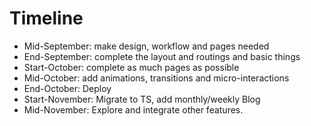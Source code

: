# Timeline

- Mid-September: make design, workflow and pages needed
- End-September: complete the layout and routings and basic things
- Start-October: complete as much pages as possible
- Mid-October: add animations, transitions and micro-interactions
- End-October: Deploy
- Start-November: Migrate to TS, add monthly/weekly Blog
- Mid-November: Explore and integrate other features.
